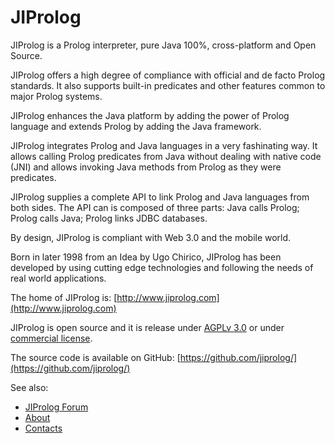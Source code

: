 # JIProlog

JIProlog is a Prolog interpreter, pure Java 100%, cross-platform and Open Source.

JIProlog offers a high degree of compliance with official and de facto Prolog standards. It also supports built-in predicates and other features common to major Prolog systems.

JIProlog enhances the Java platform by adding the power of Prolog language and extends Prolog by adding the Java framework.

JIProlog integrates Prolog and Java languages in a very fashinating way. It allows calling Prolog predicates from Java without dealing with native code (JNI) and allows invoking Java methods from Prolog as they were predicates.

JIProlog supplies a complete API to link Prolog and Java languages from both sides. The API can is composed of three parts: Java calls Prolog; Prolog calls Java; Prolog links JDBC databases.

By design, JIProlog is compliant with Web 3.0 and the mobile world.

Born in later 1998 from an Idea by Ugo Chirico, JIProlog has been developed by using cutting edge technologies and following the needs of real world applications.

The home of JIProlog is:
[http://www.jiprolog.com](http://www.jiprolog.com)

JIProlog is open source and it is release under [AGPLv 3.0](https://www.gnu.org/licenses/agpl-3.0.html) or under [commercial license](License).

The source code is available on GitHub:
[https://github.com/jiprolog/](https://github.com/jiprolog/)

See also:

* [JIProlog Forum](http://www.jiprolog.com/forum.aspx)
* [About](http://www.jiprolog.com#about)
* [Contacts](http://www.jiprolog.com#contacts)